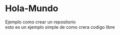 # Hola-Mundo
Ejemplo como crear un repositorio  
esto es un ejemplo simple de como crera codigo libre

